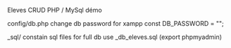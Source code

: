 Eleves CRUD PHP / MySql démo

config/db.php 
change db password for xampp 
const DB_PASSWORD 				= "";

_sql/ constain sql files
for full db use _db_eleves.sql (export phpmyadmin)
